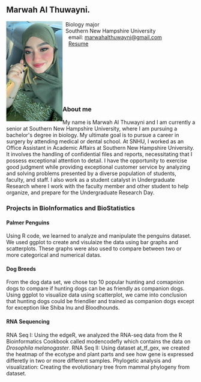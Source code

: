 ## Marwah Al Thuwayni.

<img src="SiteFiles/marwah pic.jpg" align="left" width=150>&nbsp; Biology major<br/>
&nbsp; Southern New Hampshire University <br/>
&nbsp; &nbsp; email: marwahalthuwayni@gmail.com<br/>
&nbsp; &nbsp; [Resume](https://docs.google.com/document/d/1w-ndvxu-CvTmGyLMlXms9AuCTRRJgXgA09kR6vjFLfU/edit?usp=sharing)

<br/>
<br/>
<br/>
<br/>
<br/>
<br/>
<br/>

### About me
My name is Marwah Al Thuwayni and I am currently a senior at Southern New Hampshire University, where I am pursuing a bachelor's degree in biology. My ultimate goal is to pursue a career in surgery by attending medical or dental school. At SNHU, I worked as an Office Assistant in Academic Affairs at Southern New Hampshire University. It involves the handling of confidential files and reports, necessitating that I possess exceptional attention to detail. I have the opportunity to exercise good judgment while providing exceptional customer service by analyzing and solving problems presented by a diverse population of students, faculty, and staff. I also work as a student catalyst in Undergraduate Research where I work with the faculty member and other student to help organize, and prepare for the Undergraduate Research Day.

### Projects in BioInformatics and BioStatistics
#### Palmer Penguins
Using R code, we learned to analyze and manipulate the penguins dataset. We used ggplot to create and visulaize the data using bar graphs and scatterplots. These graphs were also used to compare between two or more categorical and numerical datas. 
#### Dog Breeds
From the dog data set, we chose top 10 popular hunting and comapnion dogs to compare if hunting dogs can be as friendly as companion dogs. Using ggplot to visualize data using scatterplot, we came into conclusion that hunting dogs could be friendlier and trained as companion dogs except for exception like Shiba Inu and Bloodhounds.   
#### RNA Sequencing
RNA Seq I: Using the edgeR, we analyzed the RNA-seq data from the R Bioinformatics Cookbook called modencodefly which contains the data on _Drosophila melanogaster_.
RNA Seq II: Using dataset at_tf_gex, we created the heatmap of the ecotype and plant parts and see how gene is expressed differetly in two or more different samples. 
Phylogetic analysis and visualization: Creating the evolutionary tree from mammal phylogeny from dataset. 
